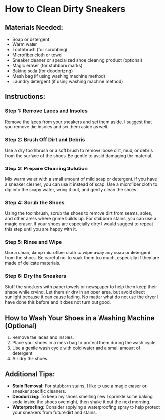 # How to Clean Dirty Sneakers

## Materials Needed:
- Soap or detergent 
- Warm water
- Toothbrush (for scrubbing)
- Microfiber cloth or towel
- Sneaker cleaner or specialized shoe cleaning product (optional)
- Magic eraser (for stubborn marks)
- Baking soda (for deodorizing)
- Mesh bag (if using washing machine method)
- Laundry detergent (if using washing machine method)

## Instructions:

### Step 1: Remove Laces and Insoles
Remove the laces from your sneakers and set them aside. I suggest that you remove the insoles and set them aside as well.

### Step 2: Brush Off Dirt and Debris
Use a dry toothbrush or a soft brush to remove loose dirt, mud, or debris from the surface of the shoes. Be gentle to avoid damaging the material.

### Step 3: Prepare Cleaning Solution
Mix warm water with a small amount of mild soap or detergent. If you have a sneaker cleaner, you can use it instead of soap. Use a microfiber cloth to dip into the soapy water, wring it out, and gently clean the shoes.

### Step 4: Scrub the Shoes
Using the toothbrush, scrub the shoes to remove dirt from seams, soles, and other areas where grime builds up. For stubborn stains, you can use a magic eraser. If your shoes are especially dirty I would suggest to repeat this step until you are happy with it.

### Step 5: Rinse and Wipe
Use a clean, damp microfiber cloth to wipe away any soap or detergent from the shoes. Be careful not to soak them too much, especially if they are made of delicate materials.

### Step 6: Dry the Sneakers
Stuff the sneakers with paper towels or newspaper to help them keep their shape while drying. Let them air dry in an open area, but avoid direct sunlight because it can cause fading. No matter what do not use the dryer I have done this before and it does not turn out good.


## How to Wash Your Shoes in a Washing Machine (Optional)


1. Remove the laces and insoles.
2. Place your shoes in a mesh bag to protect them during the wash cycle.
3. Use a gentle wash cycle with cold water and a small amount of detergent.
4. Air dry the shoes.



## Additional Tips:
- **Stain Removal:** For stubborn stains, I like to use a magic eraser or sneaker specific cleaners.
- **Deodorizing:** To keep my shoes smelling new I sprinkle some baking soda inside the shoes overnight, then shake it out the next morning.
- **Waterproofing:** Consider applying a waterproofing spray to help protect your sneakers from future dirt and stains.

